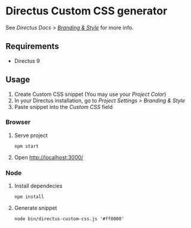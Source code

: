 # Directus Custom CSS generator

See *Directus Docs > [Branding & Style](https://docs.directus.io/configuration/project-settings.html#branding-style)* for more info.

## Requirements

- Directus 9

## Usage

1. Create Custom CSS snippet (You may use your *Project Color*)
1. In your Directus installation, go to *Project Settings > Branding & Style*
1. Paste snippet into the *Custom CSS* field

### Browser

1. Serve project
   ```console
   npm start
   ```
1. Open <http://localhost:3000/>

### Node

1. Install dependecies
   ```console
   npm install
   ```

1. Generate snippet
   ```console
   node bin/directus-custom-css.js '#ff0000'
 ```
